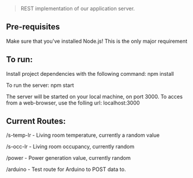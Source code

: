> REST implementation of our application server.

## Pre-requisites

Make sure that you've installed Node.js! This is the only major requirement

## To run:

Install project dependencies with the following command:
npm install

To run the server:
npm start

The server will be started on your local machine, on port 3000.
To acces from a web-browser, use the folling url: localhost:3000


## Current Routes:
/s-temp-lr - Living room temperature, currently a random value

/s-occ-lr - Living room occupancy, currently random

/power - Power generation value, currently random

/arduino - Test route for Arduino to POST data to.


